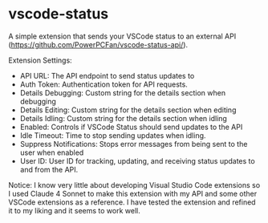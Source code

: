 # vscode-status

A simple extension that sends your VSCode status to an external API (https://github.com/PowerPCFan/vscode-status-api/).

Extension Settings:
- API URL: The API endpoint to send status updates to
- Auth Token: Authentication token for API requests.
- Details Debugging: Custom string for the details section when debugging
- Details Editing: Custom string for the details section when editing
- Details Idling: Custom string for the details section when idling
- Enabled: Controls if VSCode Status should send updates to the API
- Idle Timeout: Time to stop sending updates when idling.
- Suppress Notifications: Stops error messages from being sent to the user when enabled
- User ID: User ID for tracking, updating, and receiving status updates to and from the API.

Notice: I know very little about developing Visual Studio Code extensions so I used Claude 4 Sonnet to make this extension with my API and some other VSCode extensions as a reference. I have tested the extension and refined it to my liking and it seems to work well.
